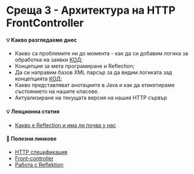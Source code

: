 # Среща 3 - Архитектура на HTTP FrontController
 
#### 💡 Какво разгледахме днес
- Какво са проблемите ни до момента - как да си добавим логика за обработка на заявки [КОД](./source/v1);
- Концепция за мета програмиране и Reflection;
- Да си направим базов XML парсър за да видим логиката зад концепцията [КОД](./source/v2);
- Какво представляват анотациите в Java и как да етикетираме състоянието на нашите класове.
- Актуализиране на текущата версия на нашия HTTP сървър

#### 💡 Лекционна статия
- [Какво е Reflection и има ли почва у нас](./tutorial/README.md)


#### 🔗 Полезни линкове
- [HTTP спецификация](https://developer.mozilla.org/en-US/docs/Web/HTTP/Resources_and_specifications)
- [Front-controller](https://en.wikipedia.org/wiki/Front_controller)
- [Работа с Reflektion](https://github.com/ankuanand/ImportantJavaBooks/blob/master/Java%20Reflection%20in%20Action%2C%202005.pdf)


<!-- #### 💡 Работа в час
- [Учебен проект](./cw)


#### 🕹️ Ресурси и материали
 * [Сорс код от срещата](./source/) -->
